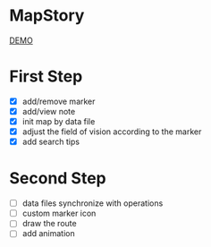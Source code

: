 # MapStory
[DEMO](https://htmlpreview.github.io/?https://github.com/NicoleGX/MapStory/blob/master/index.html)

# First Step
- [x] add/remove marker
- [x] add/view note
- [x] init map by data file
- [x] adjust the field of vision according to the marker
- [x] add search tips

# Second Step
- [ ] data files synchronize with operations
- [ ] custom marker icon
- [ ] draw the route
- [ ] add animation
